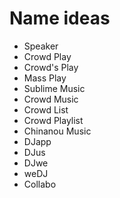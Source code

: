 # Name ideas

- Speaker
- Crowd Play
- Crowd's Play
- Mass Play
- Sublime Music
- Crowd Music
- Crowd List
- Crowd Playlist
- Chinanou Music
- DJapp
- DJus
- DJwe
- weDJ
- Collabo
